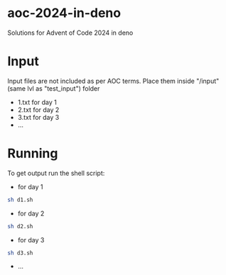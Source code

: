# aoc-2024-in-deno

Solutions for Advent of Code 2024 in deno

# Input

Input files are not included as per AOC terms. Place them inside "<root>/input"
(same lvl as "test_input") folder

- 1.txt for day 1
- 2.txt for day 2
- 3.txt for day 3
- ...

# Running

To get output run the shell script:

- for day 1

```bash
sh d1.sh
```

- for day 2

```bash
sh d2.sh
```

- for day 3

```bash
sh d3.sh
```

- ...
